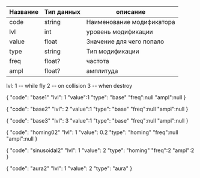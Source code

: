 
| Название | Тип данных | описание                  |
| -------- | ---------- | ------------------------- |
| code     | string     | Наименование модификатора |
| lvl      | int        | уровень модификации       |
| value    | float      | Значение для чего попало  |
| type     | string     | Тип модификации           |
| freq     | float?     | частота                   |
| ampl     | float?     | амплитуда                 |

lvl:
	1 -- while fly
	2 -- on collision
	3 -- when destroy

{
"code": "base1"
"lvl": 1
"value":1
"type": "base"
"freq":null
"ampl":null
}

{
"code": "base2"
"lvl": 2
"value":1
"type": "base"
"freq":null
"ampl":null
}

{
"code": "base3"
"lvl": 3
"value":1
"type": "base"
"freq":null
"ampl":null
}

{
"code": "homing02"
"lvl": 1
"value": 0.2
"type": "homing"
"freq":null
"ampl":null
}

{
"code": "sinusoidal2"
"lvl": 1
"value": 2
"type": "homing"
"freq":2
"ampl":2
}

{
"code": "aura2"
"lvl": 1
"value": 2
"type": "aura"
}